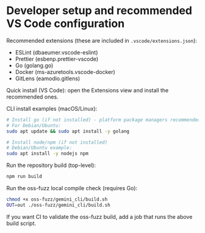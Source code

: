 # Developer setup and recommended VS Code configuration

Recommended extensions (these are included in `.vscode/extensions.json`):

- ESLint (dbaeumer.vscode-eslint)
- Prettier (esbenp.prettier-vscode)
- Go (golang.go)
- Docker (ms-azuretools.vscode-docker)
- GitLens (eamodio.gitlens)

Quick install (VS Code): open the Extensions view and install the recommended ones.

CLI install examples (macOS/Linux):

```bash
# Install go (if not installed) - platform package managers recommended
# For Debian/Ubuntu:
sudo apt update && sudo apt install -y golang

# Install node/npm (if not installed)
# Debian/Ubuntu example:
sudo apt install -y nodejs npm
```

Run the repository build (top-level):

```bash
npm run build
```

Run the oss-fuzz local compile check (requires Go):

```bash
chmod +x oss-fuzz/gemini_cli/build.sh
OUT=out ./oss-fuzz/gemini_cli/build.sh
```

If you want CI to validate the oss-fuzz build, add a job that runs the above build script.
